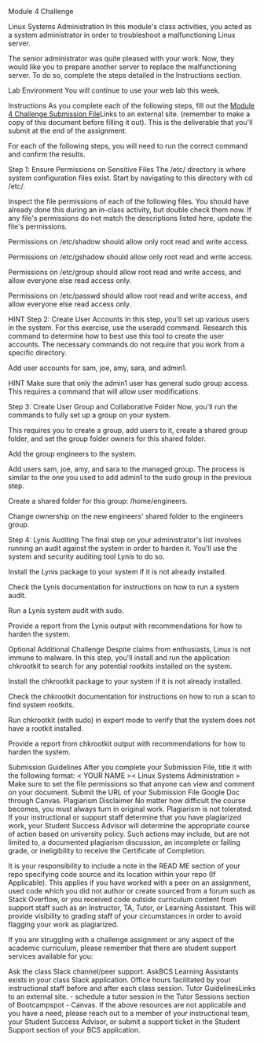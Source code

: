 Module 4 Challenge

Linux Systems Administration
In this module's class activities, you acted as a system administrator in order to troubleshoot a malfunctioning Linux server.

The senior administrator was quite pleased with your work. Now, they would like you to prepare another server to replace the malfunctioning server. To do so, complete the steps detailed in the Instructions section.

Lab Environment
You will continue to use your web lab this week.

Instructions
As you complete each of the following steps, fill out the [Module 4 Challenge Submission File](https://docs.google.com/document/d/1a1CrTH0SnsmMuP4TsEQV24pGHQKbVfvc-7xx9Vz3_Qg/copy)Links to an external site. (remember to make a copy of this document before filling it out). This is the deliverable that you'll submit at the end of the assignment.

For each of the following steps, you will need to run the correct command and confirm the results.

Step 1: Ensure Permissions on Sensitive Files
The /etc/ directory is where system configuration files exist. Start by navigating to this directory with cd /etc/.

Inspect the file permissions of each of the following files. You should have already done this during an in-class activity, but double check them now. If any file's permissions do not match the descriptions listed here, update the file's permissions.

Permissions on /etc/shadow should allow only root read and write access.

Permissions on /etc/gshadow should allow only root read and write access.

Permissions on /etc/group should allow root read and write access, and allow everyone else read access only.

Permissions on /etc/passwd should allow root read and write access, and allow everyone else read access only.

HINT
Step 2: Create User Accounts
In this step, you'll set up various users in the system. For this exercise, use the useradd command. Research this command to determine how to best use this tool to create the user accounts. The necessary commands do not require that you work from a specific directory.

Add user accounts for sam, joe, amy, sara, and admin1.

HINT
Make sure that only the admin1 user has general sudo group access. This requires a command that will allow user modifications.

Step 3: Create User Group and Collaborative Folder
Now, you'll run the commands to fully set up a group on your system.

This requires you to create a group, add users to it, create a shared group folder, and set the group folder owners for this shared folder.

Add the group engineers to the system.

Add users sam, joe, amy, and sara to the managed group. The process is similar to the one you used to add admin1 to the sudo group in the previous step.

Create a shared folder for this group: /home/engineers.

Change ownership on the new engineers' shared folder to the engineers group.

Step 4: Lynis Auditing
The final step on your administrator's list involves running an audit against the system in order to harden it. You'll use the system and security auditing tool Lynis to do so.

Install the Lynis package to your system if it is not already installed.

Check the Lynis documentation for instructions on how to run a system audit.

Run a Lynis system audit with sudo.

Provide a report from the Lynis output with recommendations for how to harden the system.

Optional Additional Challenge
Despite claims from enthusiasts, Linux is not immune to malware. In this step, you'll install and run the application chkrootkit to search for any potential rootkits installed on the system.

Install the chkrootkit package to your system if it is not already installed.

Check the chkrootkit documentation for instructions on how to run a scan to find system rootkits.

Run chkrootkit (with sudo) in expert mode to verify that the system does not have a rootkit installed.

Provide a report from chkrootkit output with recommendations for how to harden the system.

Submission Guidelines
After you complete your Submission File, title it with the following format: < YOUR NAME >< Linux Systems Administration >
Make sure to set the file permissions so that anyone can view and comment on your document.
Submit the URL of your Submission File Google Doc through Canvas.
Plagiarism Disclaimer
No matter how difficult the course becomes, you must always turn in original work. Plagiarism is not tolerated. If your instructional or support staff determine that you have plagiarized work, your Student Success Advisor will determine the appropriate course of action based on university policy. Such actions may include, but are not limited to, a documented plagiarism discussion, an incomplete or failing grade, or ineligibility to receive the Certificate of Completion.

It is your responsibility to include a note in the READ ME section of your repo specifying code source and its location within your repo (If Applicable). This applies if you have worked with a peer on an assignment, used code which you did not author or create sourced from a forum such as Stack Overflow, or you received code outside curriculum content from support staff such as an Instructor, TA, Tutor, or Learning Assistant. This will provide visibility to grading staff of your circumstances in order to avoid flagging your work as plagiarized.

If you are struggling with a challenge assignment or any aspect of the academic curriculum, please remember that there are student support services available for you:

Ask the class Slack channel/peer support.
AskBCS Learning Assistants exists in your class Slack application.
Office hours facilitated by your instructional staff before and after each class session.
Tutor GuidelinesLinks to an external site. - schedule a tutor session in the Tutor Sessions section of Bootcampspot - Canvas.
If the above resources are not applicable and you have a need, please reach out to a member of your instructional team, your Student Success Advisor, or submit a support ticket in the Student Support section of your BCS application.
